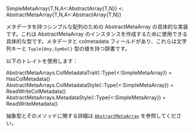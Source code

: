 SimpleMetaArray{T,N,A<:AbstractArray{T,N}} <: AbstractMetaArray{T,N,A<:AbstractArray{T,N}}

メタデータを持つシンプルな配列のための AbstractMetaArray の具体的な実装です。これは AbstractMetaArray のインスタンスを作成するために使用できる具体的な型です。メタデータと colmetadata フィールドがあり、これらは文字列キーと `Tuple{Any,Symbol}` 型の値を持つ辞書です。

以下のトレイトを使用します：

AbstractMetaArrays.ColMetadataTrait(::Type{<:SimpleMetaArray}) = HasColMetadata()    AbstractMetaArrays.ColMetadataStyle(::Type{<:SimpleMetaArray}) = ReadWriteColMetadata()    AbstractMetaArrays.MetadataStyle(::Type{<:SimpleMetaArray}) = ReadWriteMetadata()

抽象型とそのメソッドに関する詳細は [`AbstractMetaArray`](@ref) を参照してください。
